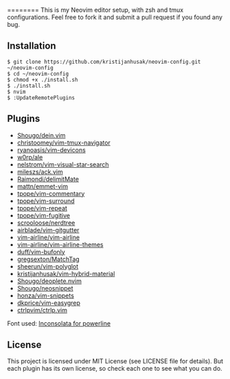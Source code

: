 
========
This is my Neovim editor setup, with zsh and tmux configurations.
Feel free to fork it
and submit a pull request if you found any bug.

Installation
-----------

    $ git clone https://github.com/kristijanhusak/neovim-config.git ~/neovim-config
    $ cd ~/neovim-config
    $ chmod +x ./install.sh
    $ ./install.sh
    $ nvim
    $ :UpdateRemotePlugins

Plugins
----------------

* [Shougo/dein.vim](http://github.com/Shougo/dein.vim)
* [christoomey/vim-tmux-navigator](http://github.com/christoomey/vim-tmux-navigator)
* [ryanoasis/vim-devicons](http://github.com/ryanoasis/vim-devicons)
* [w0rp/ale](http://github.com/w0rp/ale)
* [nelstrom/vim-visual-star-search](http://github.com/nelstrom/vim-visual-star-search)
* [mileszs/ack.vim](http://github.com/mileszs/ack.vim)
* [Raimondi/delimitMate](http://github.com/Raimondi/delimitMate)
* [mattn/emmet-vim](http://github.com/mattn/emmet-vim)
* [tpope/vim-commentary](http://github.com/tpope/vim-commentary)
* [tpope/vim-surround](http://github.com/tpope/vim-surround)
* [tpope/vim-repeat](http://github.com/tpope/vim-repeat)
* [tpope/vim-fugitive](http://github.com/tpope/vim-fugitive)
* [scrooloose/nerdtree](http://github.com/scrooloose/nerdtree)
* [airblade/vim-gitgutter](http://github.com/airblade/vim-gitgutter)
* [vim-airline/vim-airline](http://github.com/vim-airline/vim-airline)
* [vim-airline/vim-airline-themes](http://github.com/vim-airline/vim-airline-themes)
* [duff/vim-bufonly](http://github.com/duff/vim-bufonly)
* [gregsexton/MatchTag](http://github.com/gregsexton/MatchTag)
* [sheerun/vim-polyglot](http://github.com/sheerun/vim-polyglot)
* [kristijanhusak/vim-hybrid-material](http://github.com/kristijanhusak/vim-hybrid-material)
* [Shougo/deoplete.nvim](http://github.com/Shougo/deoplete.nvim)
* [Shougo/neosnippet](http://github.com/Shougo/neosnippet)
* [honza/vim-snippets](http://github.com/honza/vim-snippets)
* [dkprice/vim-easygrep](http://github.com/dkprice/vim-easygrep)
* [ctrlpvim/ctrlp.vim](http://github.com/ctrlpvim/ctrlp.vim)

Font used:
[Inconsolata for powerline](https://github.com/ryanoasis/nerd-fonts/blob/master/patched-fonts/Inconsolata/complete/Inconsolata%20for%20Powerline%20Nerd%20Font%20Complete.otf)

License
-------

This project is licensed under MIT License (see LICENSE file for details). But
each plugin has its own license, so check each one to see what you can do.
